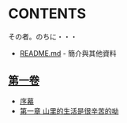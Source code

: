 # CONTENTS

その者。のちに・・・


- [README.md](README.md) - 簡介與其他資料


## [第一卷](%E7%AC%AC%E4%B8%80%E5%8D%B7)

- [序幕](%E7%AC%AC%E4%B8%80%E5%8D%B7/%E5%BA%8F%E5%B9%95.txt)
- [第一章 山里的生活是很辛苦的呦](%E7%AC%AC%E4%B8%80%E5%8D%B7/%E7%AC%AC%E4%B8%80%E7%AB%A0%20%E5%B1%B1%E9%87%8C%E7%9A%84%E7%94%9F%E6%B4%BB%E6%98%AF%E5%BE%88%E8%BE%9B%E8%8B%A6%E7%9A%84%E5%91%A6.txt)